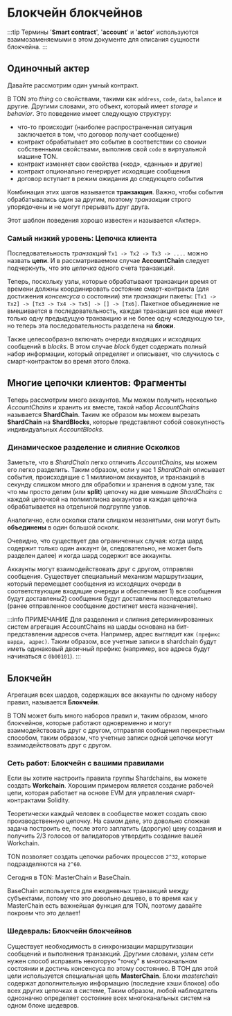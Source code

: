 # Блокчейн блокчейнов

:::tip
Термины '**Smart contract**', '**account**' и '**actor**' используются взаимозаменяемыми в этом документе для описания сущности блокчейна.
:::

## Одиночный актер

Давайте рассмотрим один умный контракт.

В TON это _thing_ со свойствами, такими как `address`, `code`, `data`, `balance` и другие. Другими словами, это объект, который имеет _storage_ и _behavior_.
Это поведение имеет следующую структуру:

- что-то происходит (наиболее распространенная ситуация заключается в том, что договор получает сообщение)
- контракт обрабатывает это событие в соответствии со своими собственными свойствами, выполнив свой `code` в виртуальной машине TON.
- контракт изменяет свои свойства («код», «данные» и другие)
- контракт опционально генерирует исходящие сообщения
- договор вступает в режим ожидания до следующего события

Комбинация этих шагов называется **транзакция**. Важно, чтобы события обрабатывались один за другим, поэтому _транзакции_ строго упорядочены и не могут прерывать друг друга.

Этот шаблон поведения хорошо известен и называется «Актер».

### Самый низкий уровень: Цепочка клиента

Последовательность _транзакций_ `Tx1 -> Tx2 -> Tx3 -> ....` можно назвать **цепи**. И в рассматриваемом случае **AccountChain** следует подчеркнуть, что это _цепочка_ одного счета транзакций.

Теперь, поскольку узлы, которые обрабатывают транзакции время от времени должны координировать состояние смарт-контракта (для достижения _консенсуса_ о состоянии) эти _транзакции_ пакеты:
`[Tx1 -> Tx2] -> [Tx3 -> Tx4 -> Tx5] -> [] -> [Tx6]`.
Пакетное объединение не вмешивается в последовательность, каждая транзакция все еще имеет только одну предыдущую транзакцию и не более одну «следующую tx», но теперь эта последовательность разделена на **блоки**.

Также целесообразно включать очереди входящих и исходящих сообщений в _blocks_. В этом случае _block_ будет содержать полный набор информации, который определяет и описывает, что случилось с смарт-контрактом во время этого блока.

## Многие цепочки клиентов: Фрагменты

Теперь рассмотрим много аккаунтов. Мы можем получить несколько _AccountChains_ и хранить их вместе, такой набор _AccountChains_ называется **ShardChain**. Таким же образом мы можем вырезать **ShardChain** на **ShardBlocks**, которые представляют собой совокупность индивидуальных _AccountBlocks_.

### Динамическое разделение и слияние Осколков

Заметьте, что в _ShardChain_ легко отличить _AccountChains_, мы можем его легко разделить. Таким образом, если у нас 1 _ShardChain_ описывает события, происходящие с 1 миллионом аккаунтов, и транзакций в секунду слишком много для обработки и хранения в одном узле, так что мы просто делим (или **split**) цепочку на две меньшие _ShardChains_ с каждой цепочкой на полмиллиона аккаунтов и каждая цепочка обрабатывается на отдельной подгруппе узлов.

Аналогично, если осколки стали слишком незанятыми, они могут быть **объединены** в один большой осколк.

Очевидно, что существует два ограниченных случая: когда шард содержит только один аккаунт (и, следовательно, не может быть разделен далее) и когда шард содержит все аккаунты.

Аккаунты могут взаимодействовать друг с другом, отправляя сообщения. Существует специальный механизм маршрутизации, который перемещает сообщения из исходящих очереди в соответствующие входящие очереди и обеспечивает 1) все сообщения будут доставлены2) сообщения будут доставлены последовательно (ранее отправленное сообщение достигнет места назначения).

:::info ПРИМЕЧАНИЕ
Для разделения и слияния детерминированных систем агрегация AccountChains на шарды основана на бит-представлении адресов счета. Например, адрес выглядит как `(префикс шарда, адрес)`. Таким образом, все учетные записи в shardchain будут иметь одинаковый двоичный префикс (например, все адреса будут начинаться с `0b00101`).
:::

## Блокчейн

Агрегация всех шардов, содержащих все аккаунты по одному набору правил, называется **Блокчейн**.

В TON может быть много наборов правил и, таким образом, много блокчейнов, которые работают одновременно и могут взаимодействовать друг с другом, отправляя сообщения перекрестным способом, таким образом, что учетные записи одной цепочки могут взаимодействовать друг с другом.

### Сеть работ: Блокчейн с вашими правилами

Если вы хотите настроить правила группы Shardchains, вы можете создать **Workchain**. Хорошим примером является создание рабочей цепи, которая работает на основе EVM для управления смарт-контрактами Solidity.

Теоретически каждый человек в сообществе может создать свою производственную цепочку. На самом деле, это довольно сложная задача построить ее, после этого заплатить (дорогую) цену создания и получить 2/3 голосов от валидаторов утвердить создание вашей Workchain.

TON позволяет создать цепочки рабочих процессов `2^32`, которые подразделяются на `2^60`.

Сегодня в TON: MasterChain и BaseChain.

BaseChain используется для ежедневных транзакций между субъектами, потому что это довольно дешево, в то время как у MasterChain есть важнейшая функция для TON, поэтому давайте покроем что это делает!

### Шедевраль: Блокчейн блокчейнов

Существует необходимость в синхронизации маршрутизации сообщений и выполнения транзакций. Другими словами, узлам сети нужен способ исправить некоторую "точку" в многоканальном состоянии и достичь консенсуса по этому состоянию. В ТОН для этой цели используется специальная цепь **MasterChain**. Блоки _masterchain_ содержат дополнительную информацию (последние хэши блоков) обо всех других цепочках в системе, Таким образом, любой наблюдатель однозначно определяет состояние всех многоканальных систем на одном блоке шедевров.
